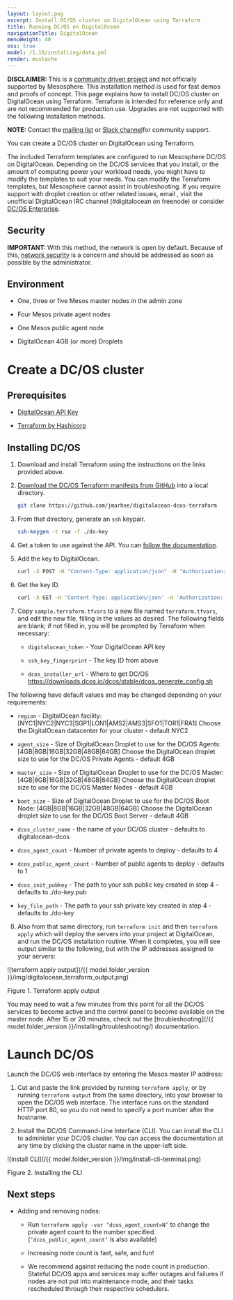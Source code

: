 ```yaml
---
layout: layout.pug
excerpt: Install DC/OS cluster on DigitalOcean using Terraform
title: Running DC/OS on DigitalOcean
navigationTitle: DigitalOcean
menuWeight: 40
oss: true
model: /1.10/installing/data.yml
render: mustache
---
```


<p class="message--warning"><strong>DISCLAIMER: </strong>This is a <a href="https://github.com/dcos/terraform-dcos/tree/master/gcp">community driven project</a> and not officially supported by Mesosphere. This installation method is used for fast demos and proofs of concept. This page explains how to install DC/OS cluster on DigitalOcean using Terraform. Terraform is intended for reference only and are not recommended for production use. Upgrades are not supported with the following installation methods.</p>

<p class="message--note"><strong>NOTE: </strong>Contact the <a href="https://groups.google.com/a/dcos.io/forum/#!forum/users">mailing list</a> or <a href="http://chat.dcos.io/?_ga=2.226911897.58407594.1533244861-1110201164.1520633201">Slack channel</a>for community support.</p>

You can create a DC/OS cluster on DigitalOcean using Terraform.

The included Terraform templates are configured to run Mesosphere DC/OS on DigitalOcean. Depending on the DC/OS services that you install, or the amount of computing power your workload needs, you might have to modify the templates to suit your needs. You can modify the Terraform templates, but Mesosphere cannot assist in troubleshooting. If you require support with droplet creation or other related issues, email <a href="mailto:support@digitalocean.com"></a>, visit the unofficial DigitalOcean IRC channel (#digitalocean on freenode) or consider [DC/OS Enterprise](https://mesosphere.com/).

## Security

<p class="message--important"><strong>IMPORTANT: </strong>With this method, the network is open by default. Because of this, <a href="/{{ model.folder_version }}/administering-clusters/securing-your-cluster/#network-security">network security</a> is a concern and should be addressed as soon as possible by the administrator.</p>

## Environment

- One, three or five Mesos master nodes in the admin zone

- Four Mesos private agent nodes

- One Mesos public agent node

- DigitalOcean 4GB (or more) Droplets

# Create a DC/OS cluster

## Prerequisites

- [DigitalOcean API Key](https://www.digitalocean.com/help/api/)

- [Terraform by Hashicorp](https://www.terraform.io/intro/getting-started/install.html)

## Installing DC/OS

1.  Download and install Terraform using the instructions on the links provided above.

2.  [Download the DC/OS Terraform manifests from GitHub](https://github.com/jmarhee/digitalocean-dcos-terraform) into a local  directory.

    ```bash
    git clone https://github.com/jmarhee/digitalocean-dcos-terraform
    ```

3.  From that directory, generate an `ssh` keypair.

    ```bash
    ssh-keygen -t rsa -f ./do-key
    ```

4.  Get a token to use against the API. You can [follow the documentation](https://www.digitalocean.com/community/tutorials/how-to-use-the-digitalocean-api-v2).

5.  Add the key to DigitalOcean.

    ```bash
    curl -X POST -H "Content-Type: application/json" -H "Authorization: Bearer $TOKEN" -d '{"name":"dcos-key","public_key":"<public-key>"}' "https://api.digitalocean.com/v2/account/keys"
    ```

6. Get the key ID.

    ```bash
    curl -X GET -H 'Content-Type: application/json' -H 'Authorization: Bearer $TOKEN' "https://api.digitalocean.com/v2/account/keys"
    ```

7.  Copy `sample.terraform.tfvars` to a new file named `terraform.tfvars`, and edit the new file, filling in the values as desired. The following fields are blank; if not filled in, you will be prompted by Terraform when necessary:

    - `digitalocean_token` - Your DigitalOcean API key

    - `ssh_key_fingerprint` - The key ID from above

    - `dcos_installer_url` - Where to get DC/OS
      https://downloads.dcos.io/dcos/stable/dcos_generate_config.sh

The following have default values and may be changed depending on your requirements:

   - `region` - DigitalOcean facility: [NYC1|NYC2|NYC3|SGP1|LON1|AMS2|AMS3|SFO1|TOR1|FRA1]
    Choose the DigitalOcean datacenter for your cluster - default NYC2

   - `agent_size` - Size of DigitalOcean Droplet to use for the DC/OS Agents: [4GB|8GB|16GB|32GB|48GB|64GB]
    Choose the DigitalOcean droplet size to use for the DC/OS Private Agents - default 4GB

   - `master_size` - Size of DigitalOcean Droplet to use for the DC/OS Master: [4GB|8GB|16GB|32GB|48GB|64GB]
    Choose the DigitalOcean droplet size to use for the DC/OS Master Nodes - default 4GB

   - `boot_size` - Size of DigitalOcean Droplet to use for the DC/OS Boot Node: [4GB|8GB|16GB|32GB|48GB|64GB]
    Choose the DigitalOcean droplet size to use for the DC/OS Boot Server - default 4GB

   - `dcos_cluster_name` - the name of your DC/OS cluster - defaults to digitalocean-dcos

   - `dcos_agent_count` - Number of private agents to deploy - defaults to  4

   - `dcos_public_agent_count` - Number of public agents to deploy - defaults to 1

   - `dcos_init_pubkey` - The path to your ssh public key created in step 4 - defaults to ./do-key.pub

   - `key_file_path` - The path to your ssh private key created in step 4 - defaults to ./do-key

8.  Also from that same directory, run `terraform init` and then `terraform apply` which will deploy the servers into your project at DigitalOcean, and run the DC/OS installation routine. When it completes, you will see output similar to the following, but with the IP addresses assigned to your servers:

  ![terraform apply output](/{{ model.folder_version }}/img/digitalocean_terraform_output.png)

  Figure 1. Terraform apply output

You may need to wait a few minutes from this point for all the DC/OS services to become active and the control panel to become available on the master node. After 15 or 20 minutes, check out the [troubleshooting](/{{ model.folder_version }}/installing/troubleshooting/) documentation.

# Launch DC/OS
Launch the DC/OS web interface by entering the Mesos master IP address:

1.  Cut and paste the link provided by running `terraform apply`, or by running `terraform output` from the same directory, into your browser to open the DC/OS web interface. The interface runs on the standard HTTP port 80, so you do not need to specify a port number after the hostname.

2.  Install the DC/OS Command-Line Interface (CLI). You can install the CLI to administer your DC/OS cluster. You can access the documentation at any time by clicking the cluster name in the upper-left side.

  ![install CLI](/{{ model.folder_version }}/img/install-cli-terminal.png)

  Figure 2. Installing the CLI

## Next steps

- Adding and removing nodes:

  - Run `terraform apply -var ‘dcos_agent_count=N’` to change the private agent count to the number specified. (`‘dcos_public_agent_count’` is also available)

  - Increasing node count is fast, safe, and fun!

  - We recommend against reducing the node count in production. Stateful DC/OS apps and services may suffer outages and failures if nodes are not put into maintenance mode, and their tasks rescheduled through their respective schedulers.
